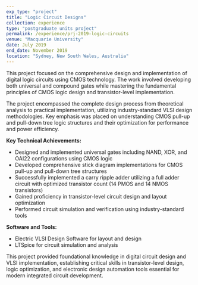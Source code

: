 ```yaml
---
exp_type: "project"
title: "Logic Circuit Designs"
collection: experience
type: "postgraduate units project"
permalink: /experience/prj-2019-logic-circuits
venue: "Macquarie University"
date: July 2019
end_date: November 2019
location: "Sydney, New South Wales, Australia"
---
```


This project focused on the comprehensive design and implementation of digital logic circuits using CMOS technology. The work involved developing both universal and compound gates while mastering the fundamental principles of CMOS logic design and transistor-level implementation.

The project encompassed the complete design process from theoretical analysis to practical implementation, utilizing industry-standard VLSI design methodologies. Key emphasis was placed on understanding CMOS pull-up and pull-down tree logic structures and their optimization for performance and power efficiency.

**Key Technical Achievements:**

- Designed and implemented universal gates including NAND, XOR, and OAI22 configurations using CMOS logic
- Developed comprehensive stick diagram implementations for CMOS pull-up and pull-down tree structures
- Successfully implemented a carry ripple adder utilizing a full adder circuit with optimized transistor count (14 PMOS and 14 NMOS transistors)
- Gained proficiency in transistor-level circuit design and layout optimization
- Performed circuit simulation and verification using industry-standard tools

**Software and Tools:**

- Electric VLSI Design Software for layout and design
- LTSpice for circuit simulation and analysis

This project provided foundational knowledge in digital circuit design and VLSI implementation, establishing critical skills in transistor-level design, logic optimization, and electronic design automation tools essential for modern integrated circuit development.
